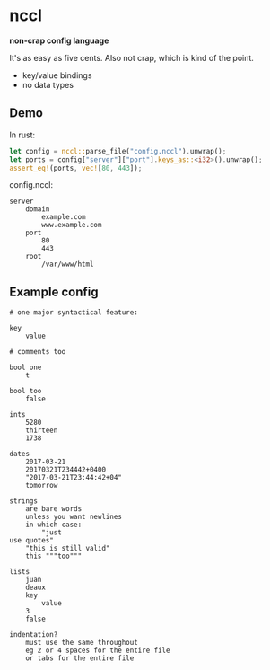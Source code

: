 # nccl

**non-crap config language**

It's as easy as five cents. Also not crap, which is kind of the point.

* key/value bindings
* no data types

## Demo

In rust:

```rust
let config = nccl::parse_file("config.nccl").unwrap();
let ports = config["server"]["port"].keys_as::<i32>().unwrap();
assert_eq!(ports, vec![80, 443]);
```

config.nccl:

```
server
    domain
        example.com
        www.example.com
    port
        80
        443
    root
        /var/www/html
```

## Example config

```
# one major syntactical feature:

key
    value

# comments too

bool one
    t

bool too
    false

ints
    5280
    thirteen
    1738

dates
    2017-03-21
    20170321T234442+0400
    "2017-03-21T23:44:42+04"
    tomorrow

strings
    are bare words
    unless you want newlines
    in which case:
        "just
use quotes"
    "this is still valid"
    this """too"""

lists
    juan
    deaux
    key
        value
    3
    false

indentation?
    must use the same throughout
    eg 2 or 4 spaces for the entire file
    or tabs for the entire file
```

